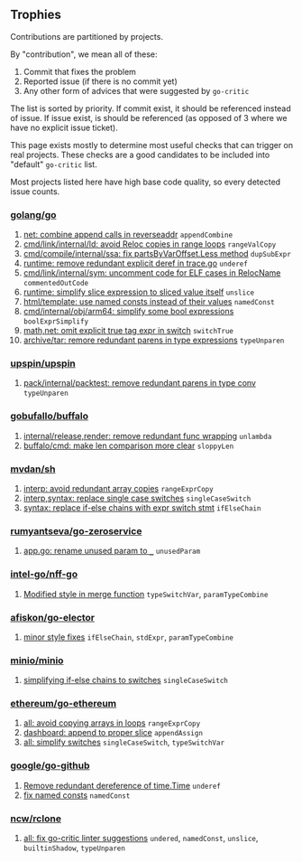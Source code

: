 ## Trophies

Contributions are partitioned by projects.

By "contribution", we mean all of these:

1. Commit that fixes the problem
2. Reported issue (if there is no commit yet)
3. Any other form of advices that were suggested by `go-critic`

The list is sorted by priority.
If commit exist, it should be referenced instead of issue.
If issue exist, is should be referenced (as opposed of 3 where
we have no explicit issue ticket).

This page exists mostly to determine most useful checks that can trigger on real projects.
These checks are a good candidates to be included into "default" `go-critic` list.

Most projects listed here have high base code quality, so every detected issue counts.

### [golang/go](https://github.com/golang/go)

1. [net: combine append calls in reverseaddr](https://golang.org/cl/117615) `appendCombine`
1. [cmd/link/internal/ld: avoid Reloc copies in range loops](https://golang.org/cl/113636) `rangeValCopy`
1. [cmd/compile/internal/ssa: fix partsByVarOffset.Less method](https://golang.org/cl/122776) `dupSubExpr`
1. [runtime: remove redundant explicit deref in trace.go](https://golang.org/cl/122895) `underef`
1. [cmd/link/internal/sym: uncomment code for ELF cases in RelocName](https://golang.org/cl/122896) `commentedOutCode`
1. [runtime: simplify slice expression to sliced value itself](https://go-review.googlesource.com/c/go/+/123375) `unslice`
1. [html/template: use named consts instead of their values](https://go-review.googlesource.com/c/go/+/123376) `namedConst`
1. [cmd/internal/obj/arm64: simplify some bool expressions](https://go-review.googlesource.com/c/go/+/123377) `boolExprSimplify`
1. [math,net: omit explicit true tag expr in switch](https://go-review.googlesource.com/c/go/+/123378) `switchTrue`
1. [archive/tar: remore redundant parens in type expressions](https://go-review.googlesource.com/c/go/+/123379) `typeUnparen`

### [upspin/upspin](https://github.com/upspin/upspin)

1. [pack/internal/packtest: remove redundant parens in type conv](https://github.com/upspin/upspin/commit/1e73992b518722f8eb59d37ad70df02179063d76) `typeUnparen`

### [gobufallo/buffalo](https://github.com/gobuffalo/buffalo)

1. [internal/release,render: remove redundant func wrapping](https://github.com/gobuffalo/buffalo/pull/1211) `unlambda`
1. [buffalo/cmd: make len comparison more clear](https://github.com/gobuffalo/buffalo/pull/1212) `sloppyLen`

### [mvdan/sh](https://github.com/mvdan/sh)

1. [interp: avoid redundant array copies](https://github.com/mvdan/sh/pull/253) `rangeExprCopy`
1. [interp,syntax: replace single case switches](https://github.com/mvdan/sh/pull/255) `singleCaseSwitch`
1. [syntax: replace if-else chains with expr switch stmt](https://github.com/mvdan/sh/pull/254) `ifElseChain`

### [rumyantseva/go-zeroservice](https://github.com/rumyantseva/go-zeroservice)

1. [app.go: rename unused param to `_`](https://github.com/rumyantseva/go-zeroservice/pull/3) `unusedParam`

### [intel-go/nff-go](https://github.com/intel-go/nff-go)

1. [Modified style in merge function](https://github.com/intel-go/nff-go/pull/338) `typeSwitchVar`, `paramTypeCombine`

### [afiskon/go-elector](https://github.com/afiskon/go-elector)

1. [minor style fixes](https://github.com/afiskon/go-elector/pull/1) `ifElseChain`, `stdExpr`, `paramTypeCombine`

### [minio/minio](https://github.com/minio/minio)

1. [simplifying if-else chains to switches](https://github.com/minio/minio/pull/6208) `singleCaseSwitch`

### [ethereum/go-ethereum](https://github.com/ethereum/go-ethereum)

1. [all: avoid copying arrays in loops](https://github.com/ethereum/go-ethereum/pull/17265) `rangeExprCopy`
1. [dashboard: append to proper slice](https://github.com/ethereum/go-ethereum/pull/17266) `appendAssign`
1. [all: simplify switches](https://github.com/ethereum/go-ethereum/pull/17267) `singleCaseSwitch`, `typeSwitchVar`

### [google/go-github](https://github.com/google/go-github)

1. [Remove redundant dereference of time.Time](https://github.com/google/go-github/pull/960) `underef`
1. [fix named consts](https://github.com/google/go-github/pull/962) `namedConst`

### [ncw/rclone](https://github.com/ncw/rclone)

1. [all: fix go-critic linter suggestions](https://github.com/ncw/rclone/pull/2440) `undered`, `namedConst`, `unslice`, `builtinShadow`, `typeUnparen`
